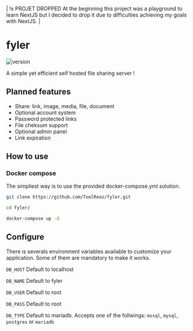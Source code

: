| !x PROJET DROPPED 
At the beginning this project was a playground to learn NextJS but I decided to drop it due to difficulties achieving my goals with NextJS.
|

# fyler

![version](https://img.shields.io/badge/version-0.0.2--alpha-brightgreen)

A simple yet efficient self hosted file sharing server !

## Planned features

- Share: link, image, media, file, document
- Optional account system
- Password protected links
- File cheksum support
- Optional admin panel
- Link expiration

## How to use

### Docker compose

The simpliest way is to use the provided docker-compose.yml solution.

```bash
git clone https://github.com/ToolReaz/fyler.git

cd fyler/

docker-compose up -d
```

## Configure

There is severals environment variables available to customize your application. Some of them are mandatory to make it works.

`DB_HOST` Default to localhost

`DB_NAME` Default to fyler

`DB_USER` Default to root

`DB_PASS` Default to root

`DB_TYPE` Default to mariadb. Accepts one of the follwings: `mssql`, `mysql`, `postgres` or `mariadb`
